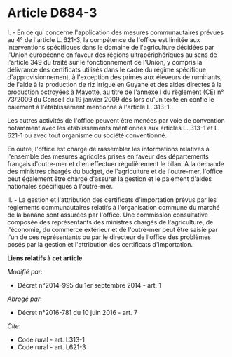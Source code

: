 # Article D684-3

I. - En ce qui concerne l'application des mesures communautaires prévues au 4° de l'article L. 621-3, la compétence de
l'office est limitée aux interventions spécifiques dans le domaine de l'agriculture décidées par l'Union européenne en faveur
des régions ultrapériphériques au sens de l'article 349 du traité sur le fonctionnement de l'Union, y compris la délivrance
des certificats utilisés dans le cadre du régime spécifique d'approvisionnement, à l'exception des primes aux éleveurs de
ruminants, de l'aide à la production de riz irrigué en Guyane et des aides directes à la production octroyées à Mayotte, au
titre de l'annexe I du règlement (CE) n° 73/2009 du Conseil du 19 janvier 2009 dès lors qu'un texte en confie le paiement à
l'établissement mentionné à l'article L. 313-1. 

Les autres activités de l'office peuvent être menées par voie de convention notamment avec les établissements mentionnés aux
articles L. 313-1 et L. 621-1 ou avec tout organisme ou société conventionné. 

En outre, l'office est chargé de rassembler les informations relatives à l'ensemble des mesures agricoles prises en faveur
des départements français d'outre-mer et d'en effectuer régulièrement le bilan. A la demande des ministres chargés du budget,
de l'agriculture et de l'outre-mer, l'office peut également être chargé d'assurer la gestion et le paiement d'aides
nationales spécifiques à l'outre-mer. 

II. - La gestion et l'attribution des certificats d'importation prévus par les règlements communautaires relatifs à
l'organisation commune du marché de la banane sont assurées par l'office. Une commission consultative composée des
représentants des ministres chargés de l'agriculture, de l'économie, du commerce extérieur et de l'outre-mer peut être saisie
par l'un de ces représentants ou par le directeur de l'office des problèmes posés par la gestion et l'attribution des
certificats d'importation.

**Liens relatifs à cet article**

_Modifié par_:

  - Décret n°2014-995 du 1er septembre 2014 - art. 1

_Abrogé par_:

  - Décret n°2016-781 du 10 juin 2016 - art. 7

_Cite_:

  - Code rural - art. L313-1
  - Code rural - art. L621-3
